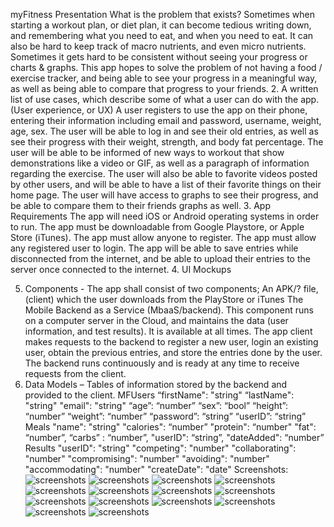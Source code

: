 myFitness Presentation
What is the problem that exists?
Sometimes when starting a workout plan, or diet plan, it can become tedious writing down, and remembering what you need to eat, and when you need to eat. It can also be hard to keep track of macro nutrients, and even micro nutrients. Sometimes it gets hard to be consistent without seeing your progress or charts & graphs.
This app hopes to solve the problem of not having a food / exercise tracker, and being able to see your progress in a meaningful way, as well as being able to compare that progress to your friends.
2. A written list of use cases, which describe some of what a user can do with the app.
(User experience, or UX)
A user registers to use the app on their phone, entering their information including email and password, username, weight, age, sex.
The user will be able to log in and see their old entries, as well as see their progress with their weight, strength, and body fat percentage.
The user will be able to be informed of new ways to workout that show demonstrations like a video or GIF, as well as a paragraph of information regarding the exercise.
The user will also be able to favorite videos posted by other users, and will be able to have a list of their favorite things on their home page.
The user will have access to graphs to see their progress, and be able to compare them to their friends graphs as well.
3. App Requirements
 The app will need iOS or Android operating systems in order to run.
The app must be downloadable from Google Playstore, or Apple Store (iTunes).
The app must allow anyone to register.
 The app must allow any registered user to login.
The app will be able to save entries while disconnected from the internet, and be able to upload their entries to the server once connected to the internet.
4. UI Mockups

5. Components - The app shall consist of two components;
An APK/? file, (client) which the user downloads from the PlayStore or iTunes
The Mobile Backend as a Service (MbaaS/backend). This component runs on a
computer server in the Cloud, and maintains the data (user information, and test
results). It is available at all times.
The app client makes requests to the backend to register a new user, login an
existing user, obtain the previous entries, and store the entries done by the user. The backend runs continuously and is ready at any time to receive requests from the client.
6. Data Models – Tables of information stored by the backend and provided to the client.
 MFUsers
	“firstName": "string"
	“lastName": "string"
	"email": "string"
	“age”: “number”
	“sex”: “bool”
	“height”: “number”
	“weight”: “number”
	“password”: “string”
	“userID”: “string”
Meals
 	"name": "string"
 	"calories": “number”
	"protein": “number"
	"fat": “number”,
	“carbs” : “number”,
	"userID": “string”,
          	"dateAdded": “number”
Results
	"userID": "string"
	"competing": "number"
	"collaborating": "number"
	"compromising": "number"
	"avoiding": "number"
	"accommodating": "number"
	"createDate": "date"
Screenshots:
![screenshots](/NewGitHubImages/landing.png?raw=true "Landing") ![screenshots](/NewGitHubImages/login.png?raw=true "Login") ![screenshots](/NewGitHubImages/register.png?raw=true "Register") 
![screenshots](/NewGitHubImages/lobby.png?raw=true "Lobby") ![screenshots](/NewGitHubImages/daily_log.png?raw=true "Daily Log") ![screenshots](/NewGitHubImages/daily_log_entries.png?raw=true "Entries")
![screenshots](/NewGitHubImages/calculators.png?raw=true "Calculators") ![screenshots](/NewGitHubImages/workouts.png?raw=true "Workouts") ![screenshots](/NewGitHubImages/workouts_extended.png?raw=true "Workouts Extended") 
![screenshots](/NewGitHubImages/graph.png?raw=true "Graph") ![screenshots](/NewGitHubImages/alerts.png?raw=true "Complete Log")  ![screenshots](/NewGitHubImages/database_alert.png?raw=true "Database Alert")  
![screenshots](/NewGitHubImages/popup.png?raw=true "Popup") ![screenshots](/NewGitHubImages/add_meals.png?raw=true "Add Meals")